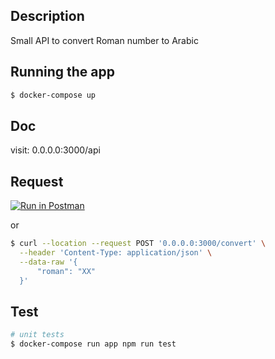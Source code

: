 ## Description

Small API to convert Roman number to Arabic

## Running the app

```bash
$ docker-compose up
```

## Doc

visit: 0.0.0.0:3000/api

## Request
[![Run in Postman](https://run.pstmn.io/button.svg)](https://app.getpostman.com/run-collection/c61d780f1bfd5a2d51f5)

or
```bash
$ curl --location --request POST '0.0.0.0:3000/convert' \
  --header 'Content-Type: application/json' \
  --data-raw '{
      "roman": "XX"
  }'
```
## Test

```bash
# unit tests
$ docker-compose run app npm run test
```